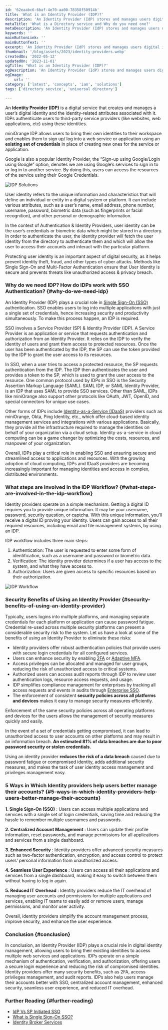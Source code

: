 ```yaml
---
id: '62eaabc6-6baf-4e70-aa00-78358f50914b'
title: 'What is an Identity Provider (IDP)?'
description: 'An Identity Provider (IdP) stores and manages users digital identities. Learn how IdP works and what are its benefits.'
metaTitle: 'What is a Directory service and Why do you need one?'
metaDescription: 'An Identity Provider (IdP) stores and manages users digital identities. Learn how IdP works and what are its benefits.'
keywords: ''
mainButtonLink: ''
mainButtonText: ''
excerpt: 'An Identity Provider (IdP) stores and manages users digital identities. Learn how IdP works and what are its benefits.'
thumbnail: '/blog/assets/2023/identity-providers.webp'
createdOn: '2022-05-12'
updatedOn: '2023-11-01'
ogTitle: 'What is an Identity Provider (IDP)?'
ogDescription: 'An Identity Provider (IdP) stores and manages users digital identities. Learn how IdP works and what are its benefits'
ogImage:
    url: ''
category: ['latest', 'concepts', 'iam', 'solutions']
tags: ['directory secvice', 'universal directory']

---
```


An **Identity Provider (IDP)** is a digital service that creates and manages a user’s digital identity and the identity-related attributes associated with it. IDPs authenticate users to third-party service providers (like websites, web applications, etc) using these identities.

miniOrange IDP allows users to bring their own identities to their workspace and enables them to sign up/ log into a web service or application using an **existing set of credentials** in place of creating new ones for the service or application.

Google is also a popular Identity Provider, the “Sign-up using Google/Login using Google” option, denotes we are using Google’s services to sign in to or log in to another service. By doing this, users can access the resources of the service using their Google Credentials.

![IDP Solutions](/blog/assets/2023/idp-solutions.webp)

User identity refers to the unique information and characteristics that will define an individual or entity in a digital system or platform. It can include various attributes, such as a user’s name, email address, phone number, username, password, biometric data (such as fingerprints or facial recognition), and other personal or demographic information.

In the context of Authentication & Identity Providers, user identity can be the user’s credentials or biometric data which might be stored in a directory. In order to authenticate the user, the identity provider will fetch the user identity from the directory to authenticate them and which will allow the user to access their accounts and interact with the particular platform. 

Protecting user identity is an important aspect of digital security, as it helps prevent identity theft, fraud, and other types of cyber attacks. Methods like Single Sign-On and Multi-Factor Authentication ensure that User Identity is secure and prevents threats like unauthorized access & privacy breach. 

### Why do we need IDP? How do IDPs work with SSO Authentication? {#why-do-we-need-idp}

An Identity Provider (IDP) plays a crucial role in [Single Sign-On (SSO)](https://www.miniorange.com/products/single-sign-on-sso) authentication. SSO enables users to log into multiple applications with just a single set of credentials, hence increasing security and productivity simultaneously. To make this process happen, an IDP is required.

SSO involves a Service Provider (SP) & Identity Provider (IDP). A Service Provider is an application or service that requests authentication and authorization from an Identity Provider. It relies on the IDP to verify the identity of users and grant them access to protected resources. Once the user has been authenticated by the IDP, the SP can use the token provided by the IDP to grant the user access to its resources.

In SSO, when a user tries to access a protected resource, the SP requests authentication from the IDP. The IDP then authenticates the user and provides a token to the SP, which is used to grant the user access to the resource. One common protocol used by IDPs in SSO is the Security Assertion Markup Language (SAML). SAML IDP, or SAML Identity Provider, is an IDP that uses SAML to provide SSO services. Other than SAML, IDPs like miniOrange also support other protocols like OAuth, JWT, OpenID, and special connectors for unique use cases.

Other forms of IDPs include [Identity-as-a-Service (IDaaS)](https://blog.miniorange.com/what-is-identity-as-a-service-idaas/) providers such as miniOrange, Okta, Ping Identity, etc., which offer cloud-based identity management services and integrations with various applications. Basically, they provide all the infrastructure required to manage the identities on behalf of your organization via a cloud setup. Identity-as-a-service in cloud computing can be a game changer by optimizing the costs, resources, and manpower of your organization.

Overall, IDPs play a critical role in enabling SSO and ensuring secure and streamlined access to applications and resources. With the growing adoption of cloud computing, IDPs and IDaaS providers are becoming increasingly important for managing identities and access in complex, distributed environments.

### What steps are involved in the IDP Workflow? {#what-steps-are-involved-in-the-idp-workflow}

Identity providers operate on a simple mechanism. Getting a digital ID requires you to provide unique information. It may be your username, password, security question, or captcha. With this unique information, you’ll receive a digital ID proving your identity. Users can gain access to all their required resources, including email and file management systems, by using an IDP.

IDP workflow includes three main steps:

1. Authentication: The user is requested to enter some form of identification, such as a username and password or biometric data.
2. Verification: The identity provider determines if a user has access to the system, and what they have access to.
3. Authorization: Users are given access to specific resources based on their authorization.

![IDP Workflow](/blog/assets/2023/idp-workflow.webp)

### Security Benefits of Using an Identity Provider {#security-benefits-of-using-an-identity-provider}

Typically, users logins into multiple platforms, and managing separate credentials for each platform or application can cause password fatigue. Credential re-used across multiple security platforms can present a considerable security risk to the system. Let us have a look at some of the benefits of using an Identity Provider to eliminate these risks:

- Identity providers offer robust authentication policies that provide users with secure login credentials for all configured services.
- Users can enhance security by enabling [2FA](https://www.miniorange.com/products/two-factor-authentication-(2fa)) or [Adaptive MFA](https://www.miniorange.com/products/adaptive-multi-factor-authentication-mfa).
- Access privileges can be allocated and managed for user groups, reducing the risk of unauthorized access to critical systems.
- Authorized users can access audit reports through IDP to review user authentication logs, resource access requests, and usage.
- IDP simplifies compliance management for enterprises by tracking all access requests and events in audits through [Enterprise SSO](https://blog.miniorange.com/enterprise-sso-single-sign-on/).
- The enforcement of consistent **security policies across all platforms and devices** makes it easy to manage security measures efficiently.

Enforcement of the same security policies across all operating platforms and devices for the users allows the management of security measures quickly and easily.

In the event of a set of credentials getting compromised, it can lead to unauthorized access to user accounts on other platforms and may result in an information breach.  **An estimated 81% of data breaches are due to poor password security or stolen credentials**.

Using an identity provider **reduces the risk of a data breach** caused due to password fatigue or compromised identity, adds additional security measures, and makes the task of user identity access management and privileges management easy.

### 5 Ways in Which Identity providers help users better manage their accounts? {#5-ways-in-which-identity-providers-help-users-better-manage-their-accounts}

**1. Single Sign-On (SSO)** : Users can access multiple applications and services with a single set of login credentials, saving time and reducing the hassle to remember multiple usernames and passwords.

**2. Centralized Account Management** : Users can update their profile information, reset passwords, and manage permissions for all applications and services from a single dashboard.

**3. Enhanced Security** : Identity providers offer advanced security measures such as two-factor authentication, encryption, and access control to protect users’ personal information from unauthorized access.

**4. Seamless User Experience** : Users can access all their applications and services from a single dashboard, making it easy to switch between them without having to log in again.

**5. Reduced IT Overhead** : Identity providers reduce the IT overhead of managing user accounts and permissions for multiple applications and services, enabling IT teams to easily add or remove users, manage permissions, and monitor user activity.

Overall, identity providers simplify the account management process, improve security, and enhance the user experience.

### Conclusion {#conclusion}

In conclusion, an Identity Provider (IDP) plays a crucial role in digital identity management, allowing users to bring their existing identities to access multiple web services and applications. IDPs operate on a simple mechanism of authentication, verification, and authorization, offering users a secure login experience and reducing the risk of compromised identities. Identity providers offer many security benefits, such as 2FA, access privileges management, and audit reports. IDPs also help users manage their accounts better with SSO, centralized account management, enhanced security, seamless user experience, and reduced IT overhead. 

### Further Reading {#further-reading}

- [IdP Vs SP Initiated SSO](https://blog.miniorange.com/idp-initiated-sp-initiated-login/)
- [What is Single Sign-On SSO?](https://blog.miniorange.com/what-is-single-sign-on-sso/)
- [Identity Broker Services](https://www.miniorange.com/identity-broker-service)